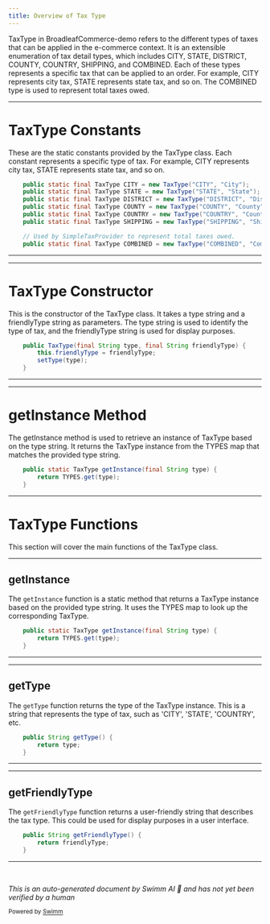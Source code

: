 ```yaml
---
title: Overview of Tax Type
---
```

TaxType in BroadleafCommerce-demo refers to the different types of taxes that can be applied in the e-commerce context. It is an extensible enumeration of tax detail types, which includes CITY, STATE, DISTRICT, COUNTY, COUNTRY, SHIPPING, and COMBINED. Each of these types represents a specific tax that can be applied to an order. For example, CITY represents city tax, STATE represents state tax, and so on. The COMBINED type is used to represent total taxes owed.

<SwmSnippet path="/core/broadleaf-framework/src/main/java/org/broadleafcommerce/core/order/domain/TaxType.java" line="38">

---

# TaxType Constants

These are the static constants provided by the TaxType class. Each constant represents a specific type of tax. For example, CITY represents city tax, STATE represents state tax, and so on.

```java
    public static final TaxType CITY = new TaxType("CITY", "City");
    public static final TaxType STATE = new TaxType("STATE", "State");
    public static final TaxType DISTRICT = new TaxType("DISTRICT", "District");
    public static final TaxType COUNTY = new TaxType("COUNTY", "County");
    public static final TaxType COUNTRY = new TaxType("COUNTRY", "Country");
    public static final TaxType SHIPPING = new TaxType("SHIPPING", "Shipping");

    // Used by SimpleTaxProvider to represent total taxes owed.
    public static final TaxType COMBINED = new TaxType("COMBINED", "Combined");
```

---

</SwmSnippet>

<SwmSnippet path="/core/broadleaf-framework/src/main/java/org/broadleafcommerce/core/order/domain/TaxType.java" line="59">

---

# TaxType Constructor

This is the constructor of the TaxType class. It takes a type string and a friendlyType string as parameters. The type string is used to identify the type of tax, and the friendlyType string is used for display purposes.

```java
    public TaxType(final String type, final String friendlyType) {
        this.friendlyType = friendlyType;
        setType(type);
    }
```

---

</SwmSnippet>

<SwmSnippet path="/core/broadleaf-framework/src/main/java/org/broadleafcommerce/core/order/domain/TaxType.java" line="48">

---

# getInstance Method

The getInstance method is used to retrieve an instance of TaxType based on the type string. It returns the TaxType instance from the TYPES map that matches the provided type string.

```java
    public static TaxType getInstance(final String type) {
        return TYPES.get(type);
    }
```

---

</SwmSnippet>

# TaxType Functions

This section will cover the main functions of the TaxType class.

<SwmSnippet path="/core/broadleaf-framework/src/main/java/org/broadleafcommerce/core/order/domain/TaxType.java" line="48">

---

## getInstance

The `getInstance` function is a static method that returns a TaxType instance based on the provided type string. It uses the TYPES map to look up the corresponding TaxType.

```java
    public static TaxType getInstance(final String type) {
        return TYPES.get(type);
    }
```

---

</SwmSnippet>

<SwmSnippet path="/core/broadleaf-framework/src/main/java/org/broadleafcommerce/core/order/domain/TaxType.java" line="64">

---

## getType

The `getType` function returns the type of the TaxType instance. This is a string that represents the type of tax, such as 'CITY', 'STATE', 'COUNTRY', etc.

```java
    public String getType() {
        return type;
    }
```

---

</SwmSnippet>

<SwmSnippet path="/core/broadleaf-framework/src/main/java/org/broadleafcommerce/core/order/domain/TaxType.java" line="68">

---

## getFriendlyType

The `getFriendlyType` function returns a user-friendly string that describes the tax type. This could be used for display purposes in a user interface.

```java
    public String getFriendlyType() {
        return friendlyType;
    }
```

---

</SwmSnippet>

&nbsp;

*This is an auto-generated document by Swimm AI 🌊 and has not yet been verified by a human*

<SwmMeta version="3.0.0" repo-id="Z2l0aHViJTNBJTNBQnJvYWRsZWFmQ29tbWVyY2UtZGVtbyUzQSUzQWdpbGFkbmF2b3Q=" repo-name="BroadleafCommerce-demo" doc-type="overview"><sup>Powered by [Swimm](/)</sup></SwmMeta>
